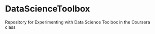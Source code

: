 DataScienceToolbox
==================

Repository for Experimenting with Data Science Toolbox in the Coursera class
